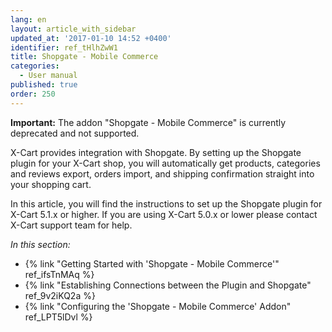```yaml
---
lang: en
layout: article_with_sidebar
updated_at: '2017-01-10 14:52 +0400'
identifier: ref_tHlhZwW1
title: Shopgate - Mobile Commerce
categories:
  - User manual
published: true
order: 250
---
```

**Important:** The addon "Shopgate - Mobile Commerce" is currently deprecated and not supported.


X-Cart provides integration with Shopgate. By setting up the Shopgate plugin for your X-Cart shop, you will automatically get products, categories and reviews export, orders import, and shipping confirmation straight into your shopping cart.

In this article, you will find the instructions to set up the Shopgate plugin for X-Cart 5.1.x or higher. If you are using X-Cart 5.0.x or lower please contact X-Cart support team for help.

_In this section:_

*   {% link "Getting Started with 'Shopgate - Mobile Commerce'" ref_ifsTnMAq %}
*   {% link "Establishing Connections between the Plugin and Shopgate" ref_9v2iKQ2a %}
*   {% link "Configuring the 'Shopgate - Mobile Commerce' Addon" ref_LPT5lDvl %}

